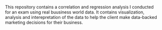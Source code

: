 This repository contains a correlation and regression analysis I conducted for an exam using real buusiness world data. 
It contains visualization, analysis and interepretation of the data to help the client make data-backed marketing decisions for their business.
